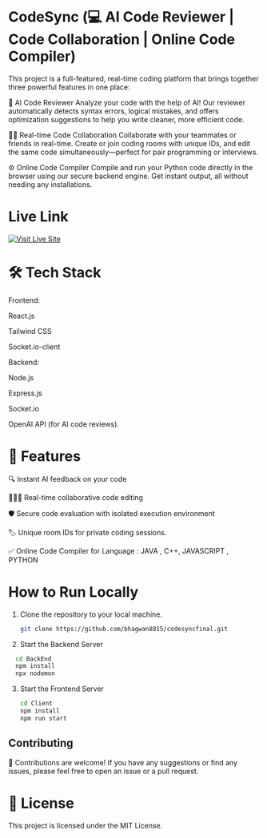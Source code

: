 # CodeSync (💻 AI Code Reviewer | Code Collaboration | Online Code Compiler)

This project is a full-featured, real-time coding platform that brings together three powerful features in one place:

🧠 AI Code Reviewer
Analyze your code with the help of AI! Our reviewer automatically detects syntax errors, logical mistakes, and offers optimization suggestions to help you write cleaner, more efficient code.

👨‍💻 Real-time Code Collaboration
Collaborate with your teammates or friends in real-time. Create or join coding rooms with unique IDs, and edit the same code simultaneously—perfect for pair programming or interviews.

⚙️ Online Code Compiler
Compile and run your Python code directly in the browser using our secure backend engine. Get instant output, all without needing any installations.

# Live Link
[![Visit Live Site](https://img.shields.io/badge/Live-Demo-green?style=for-the-badge)](https://codesyncfinal.vercel.app)


# 🛠️ Tech Stack
Frontend:

React.js

Tailwind CSS

Socket.io-client

Backend:

Node.js

Express.js

Socket.io


OpenAI API (for AI code reviews).

# 🚀 Features
🔍 Instant AI feedback on your code

🧑‍🤝‍🧑 Real-time collaborative code editing

🛡️ Secure code evaluation with isolated execution environment

🏷️ Unique room IDs for private coding sessions.

✅ Online Code Compiler for Language : JAVA , C++, JAVASCRIPT , PYTHON

# How to Run Locally


1. Clone the repository to your local machine.
    ```sh
    git clone https://github.com/bhagwan8815/codesyncfinal.git

    ```

2. Start the Backend Server

 ```sh
   cd BackEnd
   npm install
   npx nodemon

 ```

3. Start the Frontend Server

    ```sh
    cd Client
    npm install
    npm run start
 
    ```


## Contributing

 🙌 Contributions are welcome! If you have any suggestions or find any issues, please feel free to open an issue or a pull request.
 

 # 📄 License
This project is licensed under the MIT License.
